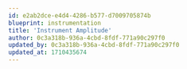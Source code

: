 ```yaml
---
id: e2ab2dce-e4d4-4286-b577-d7009705874b
blueprint: instrumentation
title: 'Instrument Amplitude'
author: 0c3a318b-936a-4cbd-8fdf-771a90c297f0
updated_by: 0c3a318b-936a-4cbd-8fdf-771a90c297f0
updated_at: 1710435674
---
```

